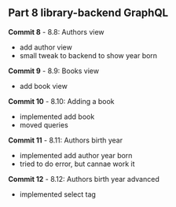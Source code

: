 ## Part 8 library-backend GraphQL

**Commit 8** - 8.8: Authors view
- add author view
- small tweak to backend to show year born
  
**Commit 9** - 8.9: Books view
- add book view

**Commit 10** - 8.10: Adding a book
- implemented add book
- moved queries

**Commit 11** - 8.11: Authors birth year
- implemented add author year born
- tried to do error, but cannae work it

**Commit 12** - 8.12: Authors birth year advanced
- implemented select tag


